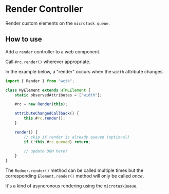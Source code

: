 # Render Controller

Render custom elements on the `microtask queue`.

## How to use

Add a `render` controller to a web component.

Call `#rc.render()` wherever appropriate.

In the example below, a "render" occurs when the `width` attribute changes.

```ts
import { Render } from "wctk";

class MyElement extends HTMLElement {
	static observedAttributes = ["width"];

	#rc = new Render(this);

	attributeChangedCallback() {
		this.#rc.render();
	}

	render() {
		// skip if render is already queued (optional)
		if (!this.#rc.queued) return;

		// update DOM here!
	}
}
```

The `Redner.render()` method can be called multiple times but the corresponding `Element.render()` method will only be called _once_.

It's a kind of asyncronous rendering using the `microtaskQueue`.
